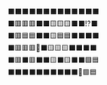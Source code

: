 ⬛⬛⬛⬛⬛⬛⬛⬛⬛⬛⬛⬛⬛ <br>
⬛🟥🟥🟥⬛⬛🟨🟨🟨⬛⬛⁉️⬛ <br>
⬛🟥🟦🟦⬛⬛🟨🟦🟦⬛⬛⬛⬛ <br>
⬛🟥🟥🟥🔪⬛🟨🟨🟨⬛⬛⬛⬛ <br>
⬛🟥⬛🟥⬛⬛🟨⬛🟨⬛⬛🟩🟦 <br>
⬛⬛⬛⬛⬛⬛⬛⬛⬛⬛🦴🟩🟦 <br>
